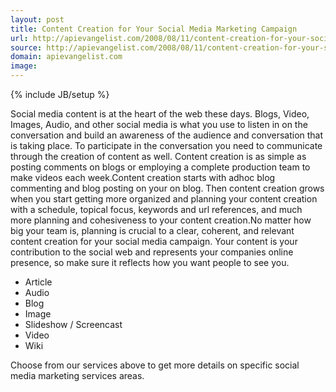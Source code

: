 ```yaml
---
layout: post
title: Content Creation for Your Social Media Marketing Campaign
url: http://apievangelist.com/2008/08/11/content-creation-for-your-social-media-marketing-campaign/
source: http://apievangelist.com/2008/08/11/content-creation-for-your-social-media-marketing-campaign/
domain: apievangelist.com
image: 
---
```

{% include JB/setup %}<p>Social media content is at the heart of the web these days. Blogs, Video, Images, Audio, and other social media is what you use to listen in on the conversation and build an awareness of the audience and conversation that is taking place. To participate in the conversation you need to communicate through the creation of content as well. Content creation is as simple as posting comments on blogs or employing a complete production team to make videos each week.Content creation starts with adhoc blog commenting and blog posting on your on blog. Then content creation grows when you start getting more organized and planning your content creation with a schedule, topical focus, keywords and url references, and much more planning and cohesiveness to your content creation.No matter how big your team is, planning is crucial to a clear, coherent, and relevant content creation for your social media campaign. Your content is your contribution to the social web and represents your companies online presence, so make sure it reflects how you want people to see you.     <ul class="servicelist"><li>Article</li><li>Audio</li><li>Blog</li><li>Image</li><li>Slideshow / Screencast</li><li>Video</li><li>Wiki</li></ul>          Choose from our services above to get more details on specific social media marketing services areas.</p>
